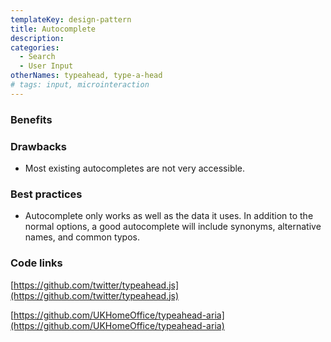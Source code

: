 ```yaml
---
templateKey: design-pattern
title: Autocomplete
description:
categories:
  - Search
  - User Input
otherNames: typeahead, type-a-head
# tags: input, microinteraction
---
```


### Benefits

### Drawbacks

- Most existing autocompletes are not very accessible.

### Best practices

- Autocomplete only works as well as the data it uses. In addition to the normal options, a good autocomplete will include synonyms, alternative names, and common typos.


### Code links

[https://github.com/twitter/typeahead.js](https://github.com/twitter/typeahead.js)

[https://github.com/UKHomeOffice/typeahead-aria](https://github.com/UKHomeOffice/typeahead-aria)